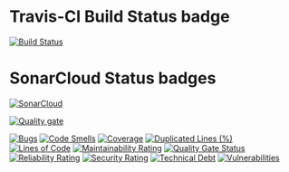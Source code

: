# Travis-CI Build Status badge
[![Build Status](https://travis-ci.com/jangarstud/Zuenti.svg?branch=main)](https://travis-ci.com/jangarstud/Zuenti)

# SonarCloud Status badges
[![SonarCloud](https://sonarcloud.io/images/project_badges/sonarcloud-white.svg)](https://sonarcloud.io/dashboard?id=jangarstud_Zuenti)

[![Quality gate](https://sonarcloud.io/api/project_badges/quality_gate?project=jangarstud_Zuenti)](https://sonarcloud.io/dashboard?id=jangarstud_Zuenti)

[![Bugs](https://sonarcloud.io/api/project_badges/measure?project=jangarstud_Zuenti&metric=bugs)](https://sonarcloud.io/dashboard?id=jangarstud_Zuenti)
[![Code Smells](https://sonarcloud.io/api/project_badges/measure?project=jangarstud_Zuenti&metric=code_smells)](https://sonarcloud.io/dashboard?id=jangarstud_Zuenti)
[![Coverage](https://sonarcloud.io/api/project_badges/measure?project=jangarstud_Zuenti&metric=coverage)](https://sonarcloud.io/dashboard?id=jangarstud_Zuenti)
[![Duplicated Lines (%)](https://sonarcloud.io/api/project_badges/measure?project=jangarstud_Zuenti&metric=duplicated_lines_density)](https://sonarcloud.io/dashboard?id=jangarstud_Zuenti)
[![Lines of Code](https://sonarcloud.io/api/project_badges/measure?project=jangarstud_Zuenti&metric=ncloc)](https://sonarcloud.io/dashboard?id=jangarstud_Zuenti)
[![Maintainability Rating](https://sonarcloud.io/api/project_badges/measure?project=jangarstud_Zuenti&metric=sqale_rating)](https://sonarcloud.io/dashboard?id=jangarstud_Zuenti)
[![Quality Gate Status](https://sonarcloud.io/api/project_badges/measure?project=jangarstud_Zuenti&metric=alert_status)](https://sonarcloud.io/dashboard?id=jangarstud_Zuenti)
[![Reliability Rating](https://sonarcloud.io/api/project_badges/measure?project=jangarstud_Zuenti&metric=reliability_rating)](https://sonarcloud.io/dashboard?id=jangarstud_Zuenti)
[![Security Rating](https://sonarcloud.io/api/project_badges/measure?project=jangarstud_Zuenti&metric=security_rating)](https://sonarcloud.io/dashboard?id=jangarstud_Zuenti)
[![Technical Debt](https://sonarcloud.io/api/project_badges/measure?project=jangarstud_Zuenti&metric=sqale_index)](https://sonarcloud.io/dashboard?id=jangarstud_Zuenti)
[![Vulnerabilities](https://sonarcloud.io/api/project_badges/measure?project=jangarstud_Zuenti&metric=vulnerabilities)](https://sonarcloud.io/dashboard?id=jangarstud_Zuenti)
